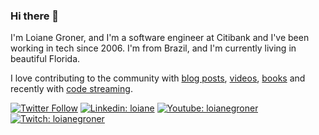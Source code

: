 ### Hi there 👋

I'm Loiane Groner, and I'm a software engineer at Citibank and I've been working in tech since 2006. I'm from Brazil, and I'm currently living in beautiful Florida.

I love contributing to the community with [blog posts](http://loiane.com/), [videos](http://youtube.com/loianegroner), [books](https://www.packtpub.com/books/info/authors/loiane-groner) and recently with [code streaming](https://www.twitch.tv/loiane). 

[![Twitter Follow](https://img.shields.io/twitter/follow/loiane?label=Follow)](https://twitter.com/loiane)
[![Linkedin: loiane](https://img.shields.io/badge/-Loiane%20Groner-blue?style=flat-square&logo=Linkedin&logoColor=white&link=https://www.linkedin.com/in/loiane/)](https://www.linkedin.com/in/loiane/)
[![Youtube: loianegroner](https://img.shields.io/badge/-Loiane%20Groner-red?style=flat-square&logo=Youtube&logoColor=white&link=http://youtube.com/loianegroner)](http://youtube.com/loianegroner)
[![Twitch: loianegroner](https://img.shields.io/badge/-Loiane-blueviolet?style=flat-square&logo=Twitch&logoColor=white&link=https://www.twitch.tv/loiane)](https://www.twitch.tv/loiane)


